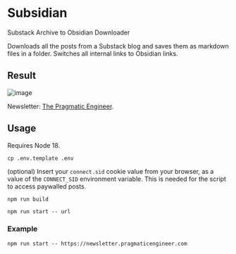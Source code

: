 # Subsidian

Substack Archive to Obsidian Downloader

Downloads all the posts from a Substack blog and saves them as markdown files in a folder. Switches all internal links to Obsidian links.

## Result

![image](https://github.com/ddanielgal/subsidian/assets/30264881/9914ea4c-8cb1-426c-9685-f3efb5b2974b)

Newsletter: [The Pragmatic Engineer](https://newsletter.pragmaticengineer.com).

## Usage

Requires Node 18.

```
cp .env.template .env
```

(optional) Insert your `connect.sid` cookie value from your browser, as a value of the `CONNECT_SID` environment variable. This is needed for the script to access paywalled posts.

```
npm run build
```

```
npm run start -- url
```

### Example

```
npm run start -- https://newsletter.pragmaticengineer.com
```
